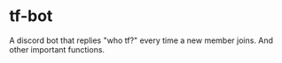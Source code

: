 
# tf-bot
A discord bot that replies "who tf?" every time a new member joins. And other important functions.
